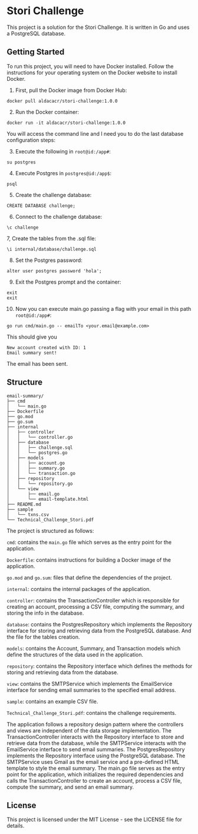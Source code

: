 # Stori Challenge

This project is a solution for the Stori Challenge. It is written in Go and uses a PostgreSQL database.

## Getting Started
To run this project, you will need to have Docker installed. Follow the instructions for your operating system on the Docker website to install Docker.

1. First, pull the Docker image from Docker Hub:

```
docker pull aldacacr/stori-challenge:1.0.0
```

2. Run the Docker container:

```
docker run -it aldacacr/stori-challenge:1.0.0
```


You will access the command line and I need you to do the last database configuration steps:

3. Execute the following in ``root@id:/app#``:

```
su postgres
```

4. Execute Postgres in ``postgres@id:/app$``:

```
psql
```

5. Create the challenge database:

```
CREATE DATABASE challenge;
```

6. Connect to the challenge database:

```
\c challenge
```

7, Create the tables from the .sql file:

```
\i internal/database/challenge.sql
```

8. Set the Postgres password:

```
alter user postgres password 'hola';
```

9. Exit the Postgres prompt and the container:
```
exit
exit
```

10. Now you can execute main.go passing a flag with your email in this path ``root@id:/app#``:

```
go run cmd/main.go -- emailTo <your.email@example.com>
```

This should give you

```
New account created with ID: 1
Email summary sent!
```

The email has been sent.

## Structure

```
email-summary/
├── cmd
│   └── main.go
├── Dockerfile
├── go.mod
├── go.sum
├── internal
│   ├── controller
│   │   └── controller.go
│   ├── database
│   │   ├── challenge.sql
│   │   └── postgres.go
│   ├── models
│   │   ├── account.go
│   │   ├── summary.go
│   │   └── transaction.go
│   ├── repository
│   │   └── repository.go
│   └── view
│       ├── email.go
│       └── email-template.html
├── README.md
├── sample
│   └── txns.csv
└── Technical_Challenge_Stori.pdf
```


The project is structured as follows:


`cmd`: contains the `main.go` file which serves as the entry point for the application.

`Dockerfile`: contains instructions for building a Docker image of the application.

`go.mod` and `go.sum`: files that define the dependencies of the project.

`internal`: contains the internal packages of the application.

`controller`: contains the TransactionController which is responsible for creating an account, processing a CSV file, computing the summary, and storing the info in the database.

`database`: contains the PostgresRepository which implements the Repository interface for storing and retrieving data from the PostgreSQL database. And the file for the tables creation.

`models`: contains the Account, Summary, and Transaction models which define the structures of the data used in the application.

`repository`: contains the Repository interface which defines the methods for storing and retrieving data from the database.

`view`: contains the SMTPService which implements the EmailService interface for sending email summaries to the specified email address.

`sample`: contains an example CSV file.

`Technical_Challenge_Stori.pdf`: contains the challenge requirements.


The application follows a repository design pattern where the controllers and views are independent of the data storage implementation. The TransactionController interacts with the Repository interface to store and retrieve data from the database, while the SMTPService interacts with the EmailService interface to send email summaries. The PostgresRepository implements the Repository interface using the PostgreSQL database. The SMTPService uses Gmail as the email service and a pre-defined HTML template to style the email summary. The main.go file serves as the entry point for the application, which initializes the required dependencies and calls the TransactionController to create an account, process a CSV file, compute the summary, and send an email summary.


## License
This project is licensed under the MIT License - see the LICENSE file for details.
